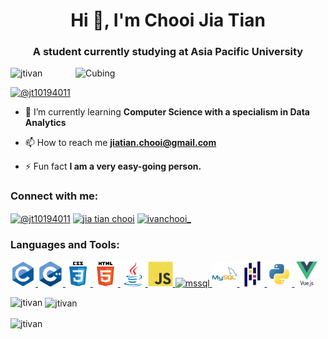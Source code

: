 <h1 align="center">Hi 👋, I'm Chooi Jia Tian</h1>
<h3 align="center">A student currently studying at Asia Pacific University</h3>
<img align= "right" alt = "Cubing" width = "400" src = "https://cdn.dribbble.com/users/962321/screenshots/2752320/gif_11.gif">

<p align="left"> <img src="https://komarev.com/ghpvc/?username=jtivan&label=Profile%20views&color=0e75b6&style=flat" alt="jtivan" /> </p>

<p align="left"> <a href="https://twitter.com/@jt10194011" target="blank"><img src="https://img.shields.io/twitter/follow/@jt10194011?logo=twitter&style=for-the-badge" alt="@jt10194011" /></a> </p>

- 🌱 I’m currently learning **Computer Science with a specialism in Data Analytics**

- 📫 How to reach me **jiatian.chooi@gmail.com**

- ⚡ Fun fact **I am a very easy-going person.**

<h3 align="left">Connect with me:</h3>
<p align="left">
<a href="https://twitter.com/jt10194011" target="blank"><img align="center" src="https://raw.githubusercontent.com/rahuldkjain/github-profile-readme-generator/master/src/images/icons/Social/twitter.svg" alt="@jt10194011" height="30" width="40" /></a>
<a href="https://fb.com/jia tian chooi" target="blank"><img align="center" src="https://raw.githubusercontent.com/rahuldkjain/github-profile-readme-generator/master/src/images/icons/Social/facebook.svg" alt="jia tian chooi" height="30" width="40" /></a>
<a href="https://instagram.com/ivanchooi_" target="blank"><img align="center" src="https://raw.githubusercontent.com/rahuldkjain/github-profile-readme-generator/master/src/images/icons/Social/instagram.svg" alt="ivanchooi_" height="30" width="40" /></a>
</p>

<h3 align="left">Languages and Tools:</h3>
<p align="left"> <a href="https://www.cprogramming.com/" target="_blank" rel="noreferrer"> <img src="https://raw.githubusercontent.com/devicons/devicon/master/icons/c/c-original.svg" alt="c" width="40" height="40"/> </a> <a href="https://www.w3schools.com/cpp/" target="_blank" rel="noreferrer"> <img src="https://raw.githubusercontent.com/devicons/devicon/master/icons/cplusplus/cplusplus-original.svg" alt="cplusplus" width="40" height="40"/> </a> <a href="https://www.w3schools.com/css/" target="_blank" rel="noreferrer"> <img src="https://raw.githubusercontent.com/devicons/devicon/master/icons/css3/css3-original-wordmark.svg" alt="css3" width="40" height="40"/> </a> <a href="https://www.w3.org/html/" target="_blank" rel="noreferrer"> <img src="https://raw.githubusercontent.com/devicons/devicon/master/icons/html5/html5-original-wordmark.svg" alt="html5" width="40" height="40"/> </a> <a href="https://www.java.com" target="_blank" rel="noreferrer"> <img src="https://raw.githubusercontent.com/devicons/devicon/master/icons/java/java-original.svg" alt="java" width="40" height="40"/> </a> <a href="https://developer.mozilla.org/en-US/docs/Web/JavaScript" target="_blank" rel="noreferrer"> <img src="https://raw.githubusercontent.com/devicons/devicon/master/icons/javascript/javascript-original.svg" alt="javascript" width="40" height="40"/> </a> <a href="https://www.microsoft.com/en-us/sql-server" target="_blank" rel="noreferrer"> <img src="https://www.svgrepo.com/show/303229/microsoft-sql-server-logo.svg" alt="mssql" width="40" height="40"/> </a> <a href="https://www.mysql.com/" target="_blank" rel="noreferrer"> <img src="https://raw.githubusercontent.com/devicons/devicon/master/icons/mysql/mysql-original-wordmark.svg" alt="mysql" width="40" height="40"/> </a> <a href="https://pandas.pydata.org/" target="_blank" rel="noreferrer"> <img src="https://raw.githubusercontent.com/devicons/devicon/2ae2a900d2f041da66e950e4d48052658d850630/icons/pandas/pandas-original.svg" alt="pandas" width="40" height="40"/> </a> <a href="https://www.python.org" target="_blank" rel="noreferrer"> <img src="https://raw.githubusercontent.com/devicons/devicon/master/icons/python/python-original.svg" alt="python" width="40" height="40"/> </a> <a href="https://vuejs.org/" target="_blank" rel="noreferrer"> <img src="https://raw.githubusercontent.com/devicons/devicon/master/icons/vuejs/vuejs-original-wordmark.svg" alt="vuejs" width="40" height="40"/> </a> </p>

<p><img align="left" src="https://github-readme-stats.vercel.app/api/top-langs?username=jtivan&show_icons=true&locale=en&layout=compact" alt="jtivan" /></p>

<p>&nbsp;<img align="center" src="https://github-readme-stats.vercel.app/api?username=jtivan&show_icons=true&locale=en" alt="jtivan" /></p>

<p><img align="center" src="https://github-readme-streak-stats.herokuapp.com/?user=jtivan&" alt="jtivan" /></p>

